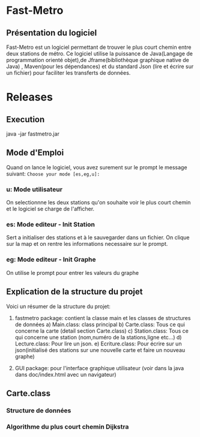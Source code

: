 # Fast-Metro

## Présentation du logiciel
Fast-Metro est un logiciel permettant de trouver le plus court chemin entre deux stations de métro. Ce logiciel utilise la puissance de Java(Langage de programmation orienté objet),de Jframe(bibliothèque graphique native de Java) , Maven(pour les dépendances) et du standard Json (lire et écrire sur un fichier) pour faciliter les transferts de données.

# Releases
## Execution
java -jar fastmetro.jar

## Mode d'Emploi
Quand on lance le logiciel, vous avez surement sur le prompt le message suivant:
`` Choose your mode [es,eg,u]:  ``

### u: Mode utilisateur
On selectionnne les deux stations qu'on souhaite voir le plus court chemin et le logiciel se charge de l'afficher.

### es: Mode editeur - Init Station
Sert a initialiser des stations et à le sauvegarder dans un fichier. On clique sur la map et on rentre les informations necessaire sur le prompt.

### eg: Mode editeur - Init Graphe
On utilise le prompt pour entrer les valeurs du graphe

## Explication de la structure du projet
Voici un résumer de la structure du projet:

1) fastmetro package: contient la classe main et les classes de structures de données
	a) Main.class: class principal 
	b) Carte.class: Tous ce qui concerne la carte (detail section Carte.class)
	c) Station.class: Tous ce qui concerne une station (nom,numéro de la stations,ligne etc...)
	d) Lecture.class: Pour lire un json.
	e) Ecriture.class: Pour écrire sur un json(initialisé des stations sur une nouvelle carte et faire un nouveau graphe)

2) GUI package: pour l'interface graphique utilisateur (voir dans la java dans doc/index.html avec un navigateur)

## Carte.class

### Structure de données

### Algorithme du plus court chemin Dijkstra
